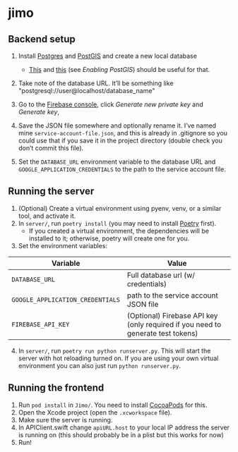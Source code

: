 # jimo

## Backend setup

1. Install [Postgres](https://www.postgresql.org/) and [PostGIS](https://postgis.net/) and create a new local database
    - [This](https://www.postgresql.org/docs/9.1/tutorial-createdb.html) and [this](https://postgis.net/install/) (see *Enabling PostGIS*) should be useful for that.

2. Take note of the database URL. It’ll be something like "postgresql://user@localhost/database_name"
3. Go to the [Firebase console](https://console.firebase.google.com/project/goodplaces-app/settings/serviceaccounts/adminsdk), click *Generate new private key* and *Generate key*,
4. Save the JSON file somewhere and optionally rename it. I’ve named mine `service-account-file.json`, and this is already in .gitignore so you could use that if you save it in the project directory (double check you don’t commit this file).
5. Set the `DATABASE_URL` environment variable to the database URL and `GOOGLE_APPLICATION_CREDENTIALS` to the path to the service account file.

## Running the server

1. (Optional) Create a virtual environment using pyenv, venv, or a similar tool, and activate it.
2. In `server/`, run `poetry install` (you may need to install [Poetry](https://python-poetry.org/) first).
    - If you created a virtual environment, the dependencies will be installed to it; otherwise, poetry will create one for you.
3. Set the environment variables:

Variable | Value
---|---
`DATABASE_URL` | Full database url (w/ credentials)
`GOOGLE_APPLICATION_CREDENTIALS` | path to the service account JSON file
`FIREBASE_API_KEY` | (Optional) Firebase API key (only required if you need to generate test tokens)


4. In `server/`, run `poetry run python runserver.py`. This will start the server with hot reloading turned on. If you are using your own virtual environment you can also just run `python runserver.py`.


## Running the frontend

1. Run `pod install` in `Jimo/`. You need to install [CocoaPods](https://cocoapods.org/) for this.
2. Open the Xcode project (open the `.xcworkspace` file).
3. Make sure the server is running.
4. In APIClient.swift change `apiURL.host` to your local IP address the server is running on (this should probably be in a plist but this works for now)
5. Run!
